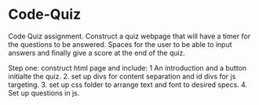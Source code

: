 # Code-Quiz
Code Quiz assignment. 
Construct a quiz webpage that will have a timer for the questions to be answered. Spaces for the user to be able to input answers and finally give a score at the end of the quiz. 

Step one: construct html page and include:
1 An introduction and a button initialte the quiz. 
2. set up divs for content separation and id divs for js targeting.
3. set up css folder to arrange text and font to desired specs. 
4. Set up questions in js.